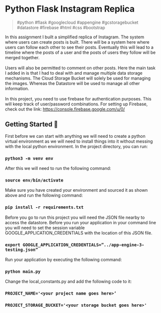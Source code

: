 # Python Flask Instagram Replica

> #python #flask #googlecloud #appengine #gcstoragebucket #datastore #firebase #html #css #bootstrap

In this assignment I built a simplified replica of Instagram. The system where users can create posts is built. There will be a system here where users can follow each other to see their posts. Eventually this will lead to a timeline where the posts of a user and the posts of users they follow will be merged together. <br><br>
Users will also be permitted to comment on other posts. Here the main task I added in is that I had to deal with and manage multiple data storage mechanisms. The Cloud Storage Bucket will solely be used for managing the images. Whereas the Datastore will be used to manage all other information. <br><br>
In this project, you need to use firebase for authentication purposes. This will keep track of user/password combinations. 
For setting up Firebase, check out the link:
https://console.firebase.google.com/u/0/

## Getting Started 🏁

First before we can start with anything we will need to create a python virtual environment as we will need to install things into it without messing with the local python environment. In the project directory, you can run:

### `python3 -m venv env`

After this we will need to run the following command:

### `source env/bin/activate`

Make sure you have created your environment and sourced it as shown above and run the following command:

### `pip install -r requirements.txt`

Before you go to run this project you will need the JSON file nearby to access the datastore. Before you run your application in your command line you will need to set the session variable GOOGLE_APPLICATION_CREDENTIALS with the location of this JSON file.

### `export GOOGLE_APPLICATION_CREDENTIALS=”../app-engine-3-testing.json”`

Run your application by executing the following command:
 
### `python main.py`

Change the local_constants.py and add the following code to it:
### `PROJECT_NAME='<your project name goes here>’` 
### `PROJECT_STORAGE_BUCKET='<your storage bucket goes here>'`

